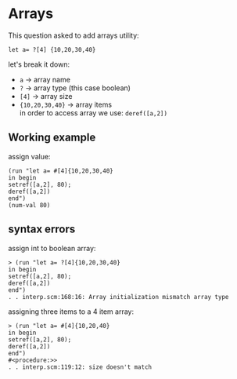 # Arrays
This question asked to add arrays utility:       
```racket
let a= ?[4] {10,20,30,40}
```
let's break it down:        
* `a` -> array name                 
* `?` -> array type (this case boolean)                 
* `[4]` -> array size                   
* `{10,20,30,40}` -> array items                    
in order to access array we use: `deref([a,2])`
## Working example
assign value:
```racket
(run "let a= #[4]{10,20,30,40}
in begin 
setref([a,2], 80);
deref([a,2])
end")
(num-val 80)
```

## syntax errors
assign int to boolean array:
```racket
> (run "let a= ?[4]{10,20,30,40}
in begin 
setref([a,2], 80);
deref([a,2])
end")
. . interp.scm:168:16: Array initialization mismatch array type
```

assigning three items to a 4 item array:
```racket
> (run "let a= #[4]{10,20,40}
in begin 
setref([a,2], 80);
deref([a,2])
end")
#<procedure:>>
. . interp.scm:119:12: size doesn't match
```